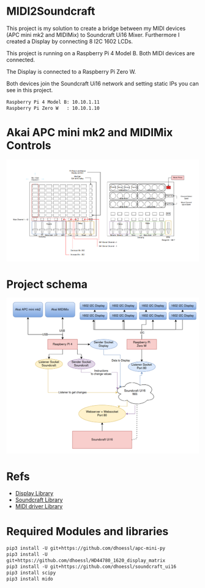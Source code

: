 # MIDI2Soundcraft

This project is my solution to create a bridge between my MIDI devices (APC mini mk2 and MIDIMix) to Soundcraft Ui16 Mixer.
Furthermore I created a Display by connecting 8 I2C 1602 LCDs.

This project is running on a Raspberry Pi 4 Model B. Both MIDI devices are connected.

The Display is connected to a Raspberry Pi Zero W.

Both devices join the Soundcraft Ui16 network and setting static IPs you can see in this project.
```
Raspberry Pi 4 Model B: 10.10.1.11
Raspberry Pi Zero W   : 10.10.1.10
```

# Akai APC mini mk2 and MIDIMix Controls
![schema showing usage of MIDI Controllers](pictures/midi_schema.png)

# Project schema
![schema showing how every part is connected to one another](pictures/schema.png)

# Refs
* [Display Library](https://github.com/dhoessl/HD44780_1620_display_matrix)
* [Soundcraft Library](https://github.com/dhoessl/soundcraft_ui16)
* [MIDI driver Library](https://github.com/dhoessl/apc-mini-py)

# Required Modules and libraries
```
pip3 install -U git+https://github.com/dhoessl/apc-mini-py
pip3 install -U git+https://github.com/dhoessl/HD44780_1620_display_matrix
pip3 install -U git+https://github.com/dhoessl/soundcraft_ui16
pip3 install scipy
pip3 install mido
```
